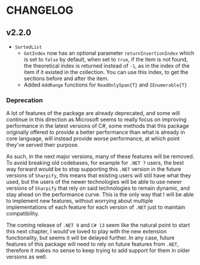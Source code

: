 # CHANGELOG

## v2.2.0

* `SortedList`
  * `GetIndex` now has an optional parameter `returnInsertionIndex` which is set to `false` by default, when set to `true`, if the item is not found, the theoretical index is returned instead of `-1`, as in the index of the item if it existed in the collection. You can use this index, to get the sections before and after the item.
  * Added `AddRange` functions for `ReadOnlySpan{T}` and `IEnumerable{T}`

### Deprecation

A lot of features of the package are already deprecated, and some will continue in this direction as Microsoft seems to really focus on improving performance in the latest versions of C#, some methods that this package originally offered to provide a better performance than what is already in core language, will instead provide worse performance, at which point they've served their purpose.

As such, in the next major versions, many of these features will be removed. To avoid breaking old codebases, for example for `.NET 7` users, the best way forward would be to stop supporting this `.NET` version in the future versions of `Sharpify`, this means that existing users will still have what they used, but the users of the newer technologies will be able to use newer versions of `Sharpify` that rely on said technologies to remain dynamic, and stay ahead on the performance curve. This is the only way that I will be able to implement new features, without worrying about multiple implementations of each feature for each version of `.NET` just to maintain compatibility.

The coming release of `.NET 9` and `C# 13` seem like the natural point to start this next chapter, I would've loved to play with the new extension functionality, but seems it will be delayed further. In any case, future features of this package will need to rely on future features from `.NET`, therefore it makes no sense to keep trying to add support for them in older versions as well.
